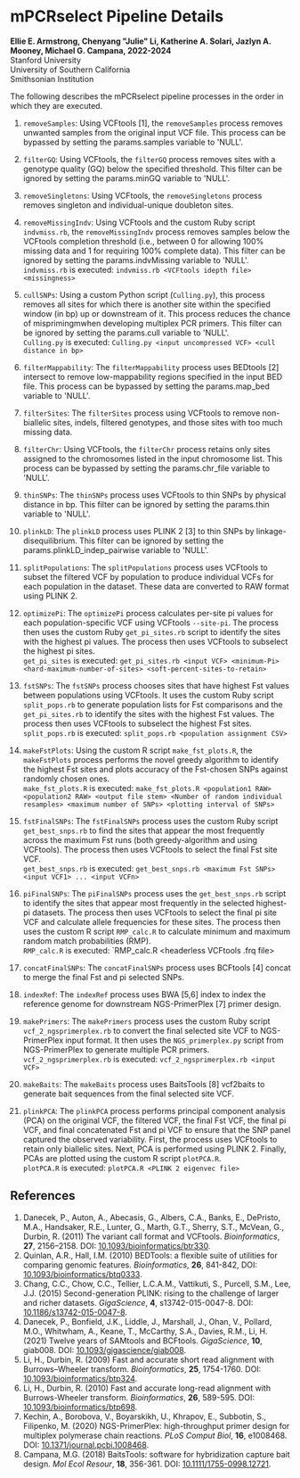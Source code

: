 # mPCRselect Pipeline Details  

__Ellie E. Armstrong, Chenyang "Julie" Li, Katherine A. Solari, Jazlyn A. Mooney, Michael G. Campana, 2022-2024__  
Stanford University  
University of Southern California  
Smithsonian Institution  

The following describes the mPCRselect pipeline processes in the order in which they are executed.  

1. `removeSamples`: Using VCFtools [1], the `removeSamples` process removes unwanted samples from the original input VCF file. This process can be bypassed by setting the params.samples variable to 'NULL'.  

2. `filterGQ`: Using VCFtools, the `filterGQ` process removes sites with a genotype quality (GQ) below the specified threshold. This filter can be ignored by setting the params.minGQ variable to 'NULL'.  

3. `removeSingletons`: Using VCFtools, the `removeSingletons` process removes singleton and individual-unique doubleton sites.  

4. `removeMissingIndv`: Using VCFtools and the custom Ruby script `indvmiss.rb`, the `removeMissingIndv` process removes samples below the VCFtools completion threshold (i.e., between 0 for allowing 100% missing data and 1 for requiring 100% complete data). This filter can be ignored by setting the params.indvMissing variable to 'NULL'.  
`indvmiss.rb` is executed: `indvmiss.rb <VCFtools idepth file> <missingness>`  

5. `cullSNPs`: Using a custom Python script (`Culling.py`), this process removes all sites for which there is another site within the specified window (in bp) up or downstream of it. This process reduces the chance of misprimingmwhen developing multiplex PCR primers. This filter can be ignored by setting the params.cull variable to 'NULL'.  
`Culling.py` is executed: `Culling.py <input uncompressed VCF> <cull distance in bp>`  

6. `filterMappability`: The `filterMappability` process uses BEDtools [2] intersect to remove low-mappability regions specified in the input BED file. This process can be bypassed by setting the params.map_bed variable to 'NULL'.  

7. `filterSites`: The `filterSites` process using VCFtools to remove non-biallelic sites, indels, filtered genotypes, and those sites with too much missing data.  

8. `filterChr`: Using VCFtools, the `filterChr` process retains only sites assigned to the chromosomes listed in the input chromosome list. This process can be bypassed by setting the params.chr_file variable to 'NULL'.  

9. `thinSNPs`: The `thinSNPs` process uses VCFtools to thin SNPs by physical distance in bp. This filter can be ignored by setting the params.thin variable to 'NULL'.  

10. `plinkLD`: The `plinkLD` process uses PLINK 2 [3] to thin SNPs by linkage-disequilibrium. This filter can be ignored by setting the params.plinkLD_indep_pairwise variable to 'NULL'.  

11. `splitPopulations`: The `splitPopulations` process uses VCFtools to subset the filtered VCF by population to produce individual VCFs for each population in the dataset. These data are converted to RAW format using PLINK 2.  

12. `optimizePi`: The `optimizePi` process calculates per-site pi values for each population-specific VCF using VCFtools `--site-pi`. The process then uses the custom Ruby `get_pi_sites.rb` script to identify the sites with the highest pi values. The process then uses VCFtools to subselect the highest pi sites.  
`get_pi_sites` is executed: `get_pi_sites.rb <input VCF> <minimum-Pi> <hard-maximum-number-of-sites> <soft-percent-sites-to-retain>`  

13. `fstSNPs`: The `fstSNPs` process chooses sites that have highest Fst values between populations using VCFtools. It uses the custom Ruby script `split_pops.rb` to generate population lists for Fst comparisons and the `get_pi_sites.rb` to identify the sites with the highest Fst values. The process then uses VCFtools to subselect the highest Fst sites.  
`split_pops.rb` is executed: `split_pops.rb <population assignment CSV>`  

14. `makeFstPlots`: Using the custom R script `make_fst_plots.R`, the `makeFstPlots` process performs the novel greedy algorithm to identify the highest Fst sites and plots accuracy of the Fst-chosen SNPs against randomly chosen ones.  
`make_fst_plots.R` is executed: `make_fst_plots.R <population1 RAW> <population2 RAW> <output file stem> <Number of random individual resamples> <maximum number of SNPs> <plotting interval of SNPs>`  

15. `fstFinalSNPs`: The `fstFinalSNPs` process uses the custom Ruby script `get_best_snps.rb` to find the sites that appear the most frequently across the maximum Fst runs (both greedy-algorithm and using VCFtools). The process then uses VCFtools to select the final Fst site VCF.  
`get_best_snps.rb` is executed: `get_best_snps.rb <maximum Fst SNPs> <input VCF1> ... <input VCFn>`  

16. `piFinalSNPs`: The `piFinalSNPs` process uses the `get_best_snps.rb` script to identify the sites that appear most frequently in the selected highest-pi datasets. The process then uses VCFtools to select the final pi site VCF and calculate allele frequencies for these sites. The process then uses the custom R script `RMP_calc.R` to calculate minimum and maximum random match probabilities (RMP).  
`RMP_calc.R` is executed: `RMP_calc.R <headerless VCFtools .frq file>  

17. `concatFinalSNPs`: The `concatFinalSNPs` process uses BCFtools [4] concat to merge the final Fst and pi selected SNPs.  

18. `indexRef`: The `indexRef` process uses BWA [5,6] index to index the reference genome for downstream NGS-PrimerPlex [7] primer design.  

19. `makePrimers`: The `makePrimers` process uses the custom Ruby script `vcf_2_ngsprimerplex.rb` to convert the final selected site VCF to NGS-PrimerPlex input format. It then uses the `NGS_primerplex.py` script from NGS-PrimerPlex to generate multiple PCR primers.  
`vcf_2_ngsprimerplex.rb` is executed: `vcf_2_ngsprimerplex.rb <input VCF>`

20. `makeBaits`: The `makeBaits` process uses BaitsTools [8] vcf2baits to generate bait sequences from the final selected site VCF.  

21. `plinkPCA`: The `plinkPCA` process performs principal component analysis (PCA) on the original VCF, the filtered VCF, the final Fst VCF, the final pi VCF, and final concatenated Fst and pi VCF to ensure that the SNP panel captured the observed variability. First, the process uses VCFtools to retain only biallelic sites. Next, PCA is performed using PLINK 2. Finally, PCAs are plotted using the custom R script `plotPCA.R`.  
`plotPCA.R` is executed: `plotPCA.R <PLINK 2 eigenvec file>`  

## References  
1. Danecek, P., Auton, A., Abecasis, G., Albers, C.A., Banks, E., DePristo, M.A., Handsaker, R.E., Lunter, G., Marth, G.T., Sherry, S.T., McVean, G., Durbin, R. (2011) The variant call format and VCFtools. *Bioinformatics*, __27__, 2156–2158. DOI: [10.1093/bioinformatics/btr330](https://academic.oup.com/bioinformatics/article/27/15/2156/402296).  
2. Quinlan, A.R., Hall, I.M. (2010) BEDTools: a flexible suite of utilities for comparing genomic features. *Bioinformatics*, __26__, 841-842, DOI: [10.1093/bioinformatics/btq0333](https://academic.oup.com/bioinformatics/article/26/6/841/244688).  
3. Chang, C.C., Chow, C.C., Tellier, L.C.A.M., Vattikuti, S., Purcell, S.M., Lee, J.J. (2015) Second-generation PLINK: rising to the challenge of larger and richer datasets. *GigaScience*, __4__, s13742-015-0047-8. DOI: [10.1186/s13742-015-0047-8](https://doi.org/10.1186/s13742-015-0047-8).  
4. Danecek, P., Bonfield, J.K., Liddle, J., Marshall, J., Ohan, V., Pollard, M.O., Whitwham, A., Keane, T., McCarthy, S.A., Davies, R.M., Li, H. (2021) Twelve years of SAMtools and BCFtools. *GigaScience*, __10__, giab008. DOI: [10.1093/gigascience/giab008](https://academic.oup.com/gigascience/article/10/2/giab008/6137722).  
5. Li, H., Durbin, R. (2009) Fast and accurate short read alignment with Burrows–Wheeler transform. *Bioinformatics*, __25__, 1754-1760. DOI: [10.1093/bioinformatics/btp324](https://doi.org/10.1093/bioinformatics/btp324).  
6. Li, H., Durbin, R. (2010) Fast and accurate long-read alignment with Burrows-Wheeler transform. *Bioinformatics*, __26__, 589-595. DOI: [10.1093/bioinformatics/btp698](https://doi.org/10.1093/bioinformatics/btp698).  
7. Kechin, A., Borobova, V., Boyarskikh, U., Khrapov, E., Subbotin, S., Filipenko, M. (2020) NGS-PrimerPlex: high-throughput primer design for multiplex polymerase chain reactions. *PLoS Comput Biol*, __16__, e1008468. DOI: [10.1371/journal.pcbi.1008468](https://doi.org/10.1371/journal.pcbi.1008468).  
8. Campana, M.G. (2018) BaitsTools: software for hybridization capture bait design. *Mol Ecol Resour*, __18__, 356-361. DOI: [10.1111/1755-0998.12721](https://doi.org/10.1111/1755-0998.12721).  




